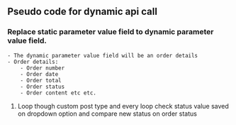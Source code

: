 ## Pseudo code for dynamic api call
    
### Replace static parameter value field to dynamic parameter value field.
    - The dynamic parameter value field will be an order details
    - Order details:
        - Order number
        - Order date
        - Order total
        - Order status
        - Order content etc etc.



1. Loop though custom post type and every loop check status value saved on dropdown option and compare new status on order status
